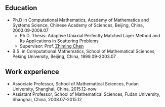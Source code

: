 ## Education
* Ph.D in Computational Mathematics, Academy of Mathematics and Systems Science, Chinese Academy of Sciences, Beijing, China, 2003.09-2008.07
  * Ph.D. Thesis: Adaptive Uniaxial Perfectly Matched Layer Method and Its Applications in Scattering Problems
  * Supervisor: Prof. [Zhiming Chen](https://lsec.cc.ac.cn/~zmchen/)
* B.S. in Computational Mathematics, School of Mathematical Sciences, Peking University, Beijing, China, 1999.09-2003.07

## Work experience
* Associate Professor, School of Mathematical Sciences, Fudan University, Shanghai, China, 2015.12-now
* Assistant Professor, School of Mathematical Sciences, Fudan University, Shanghai, China, 2008.07-2015.12
  
